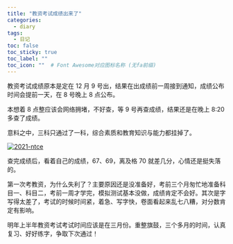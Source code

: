 ```yaml
---
title: "教资考试成绩出来了"
categories:
  - diary
tags:
  - 日记
toc: false
toc_sticky: true
toc_label: ""
toc_icon: ""  # Font Awesome对应图标名称 (无fa前缀)	
---
```

教资考试成绩原本是定在 12 月 9 号出，结果在出成绩前一周接到通知，成绩公布时间会提前一天，在 8 号晚上 8 点公布。

本想着 8 点整应该会网络拥堵，不好查，等 9 号再查成绩，结果还是在晚上 8:20 多查了成绩。

意料之中，三科只通过了一科，综合素质和教育知识与能力都挂掉了。

[![2021-ntce](https://cdn.jsdelivr.net/gh/sunete/imghost/img2021-ntce.png)](https://cdn.jsdelivr.net/gh/sunete/imghost/img2021-ntce.png)

查完成绩后，看着自己的成绩，67、69，离及格 70 就差几分，心情还是挺失落的。

第一次考教资，为什么失利了？主要原因还是没准备好，考前三个月匆忙地准备科目一、科目二，考前一周才学完，模拟测试基本没做，成绩肯定不会好。其次是字写得太差了，考试的时候时间紧，着急、写字快，卷面看起来乱七八糟，对分数肯定有影响。

明年上半年教资考试考试时间应该是在三月份。重整旗鼓，三个多月的时间，认真复习、好好练字，争取下次通过！